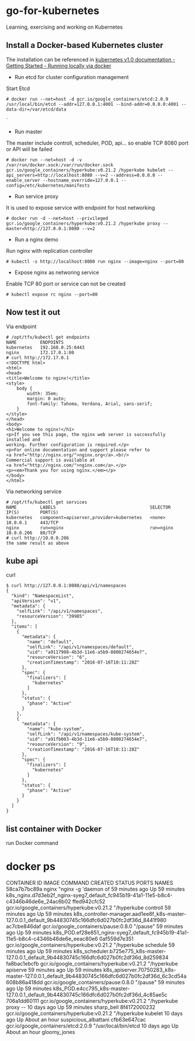# go-for-kubernetes
Learning, exercising and working on Kubernetes

## Install a Docker-based Kubernetes cluster

The installation can be referenced in [kubernetes v1.0 documentation - Getting Started - Running locally via docker](http://kubernetes.io/v1.0/docs/getting-started-guides/docker.html)

* Run etcd for cluster configuration management

Start Etcd

    # docker run --net=host -d gcr.io/google_containers/etcd:2.0.9 /usr/local/bin/etcd --addr=127.0.0.1:4001 --bind-addr=0.0.0.0:4001 --data-dir=/var/etcd/data
`

* Run master

The master include controll, scheduler, POD, api... so enable TCP 8080 port or API will be failed

    # docker run --net=host -d -v /var/run/docker.sock:/var/run/docker.sock  gcr.io/google_containers/hyperkube:v0.21.2 /hyperkube kubelet --api_servers=http://localhost:8080 --v=2 --address=0.0.0.0 --enable_server --hostname_override=127.0.0.1 --config=/etc/kubernetes/manifests

* Run service proxy

It is used to expose service with endpoint for host networking

    # docker run -d --net=host --privileged gcr.io/google_containers/hyperkube:v0.21.2 /hyperkube proxy --master=http://127.0.0.1:8080 --v=2

* Run a nginx demo

Run nginx with replication controller

    # kubectl -s http://localhost:8080 run nginx --image=nginx --port=80

* Expose nginx as networing service

Enable TCP 80 port or service can not be created

    # kubectl expose rc nginx --port=80

## Now test it out

Via endpoint

    # /opt/tfx/kubectl get endpoints
    NAME         ENDPOINTS
    kubernetes   192.168.0.25:6443
    nginx        172.17.0.1:80
    # curl http://172.17.0.1
    <!DOCTYPE html>
    <html>
    <head>
    <title>Welcome to nginx!</title>
    <style>
        body {
            width: 35em;
            margin: 0 auto;
            font-family: Tahoma, Verdana, Arial, sans-serif;
        }
    </style>
    </head>
    <body>
    <h1>Welcome to nginx!</h1>
    <p>If you see this page, the nginx web server is successfully installed and
    working. Further configuration is required.</p>
    <p>For online documentation and support please refer to
    <a href="http://nginx.org/">nginx.org</a>.<br/>
    Commercial support is available at
    <a href="http://nginx.com/">nginx.com</a>.</p>
    <p><em>Thank you for using nginx.</em></p>
    </body>
    </html>

Via networking service

    # /opt/tfx/kubectl get services
    NAME         LABELS                                    SELECTOR    IP(S)        PORT(S)
    kubernetes   component=apiserver,provider=kubernetes   <none>      10.0.0.1     443/TCP
    nginx        run=nginx                                 run=nginx   10.0.0.206   80/TCP
    # curl http://10.0.0.206
    the same result as above

## kube api

curl

    $ curl http://127.0.0.1:8080/api/v1/namespaces
    {
      "kind": "NamespaceList",
      "apiVersion": "v1",
      "metadata": {
        "selfLink": "/api/v1/namespaces",
        "resourceVersion": "39985"
      },
      "items": [
        {
          "metadata": {
            "name": "default",
            "selfLink": "/api/v1/namespaces/default",
            "uid": "a9117908-4b3d-11e6-a5b9-0800274654e7",
            "resourceVersion": "6",
            "creationTimestamp": "2016-07-16T10:11:28Z"
          },
          "spec": {
            "finalizers": [
              "kubernetes"
            ]
          },
          "status": {
            "phase": "Active"
          }
        },
        {
          "metadata": {
            "name": "kube-system",
            "selfLink": "/api/v1/namespaces/kube-system",
            "uid": "a91fb003-4b3d-11e6-a5b9-0800274654e7",
            "resourceVersion": "9",
            "creationTimestamp": "2016-07-16T10:11:28Z"
          },
          "spec": {
            "finalizers": [
              "kubernetes"
            ]
          },
          "status": {
            "phase": "Active"
          }
        }
      ]
    }

## list container with Docker

run Docker command

# docker ps
CONTAINER ID        IMAGE                                        COMMAND                CREATED             STATUS              PORTS               NAMES
58ca7b7bc89a        nginx                                        "nginx -g 'daemon of   59 minutes ago      Up 59 minutes                           k8s_nginx.d7d3eb2f_nginx-syeg7_default_fc945b19-41a1-11e5-b8c4-c4346b46de6e_24ac6b02
ffed942cfc52        gcr.io/google_containers/hyperkube:v0.21.2   "/hyperkube controll   59 minutes ago      Up 59 minutes                           k8s_controller-manager.aad1ee8f_k8s-master-127.0.0.1_default_9b44830745c166dfc6d027b0fc2df36d_8441f980
ac7cbe846daf        gcr.io/google_containers/pause:0.8.0         "/pause"               59 minutes ago      Up 59 minutes                           k8s_POD.ef28e851_nginx-syeg7_default_fc945b19-41a1-11e5-b8c4-c4346b46de6e_eeac80e6
0af559d7e351        gcr.io/google_containers/hyperkube:v0.21.2   "/hyperkube schedule   59 minutes ago      Up 59 minutes                           k8s_scheduler.b725e775_k8s-master-127.0.0.1_default_9b44830745c166dfc6d027b0fc2df36d_8d259834
fa8bac1ebcfb        gcr.io/google_containers/hyperkube:v0.21.2   "/hyperkube apiserve   59 minutes ago      Up 59 minutes                           k8s_apiserver.70750283_k8s-master-127.0.0.1_default_9b44830745c166dfc6d027b0fc2df36d_6c3cd54a
608b86a418dd        gcr.io/google_containers/pause:0.8.0         "/pause"               59 minutes ago      Up 59 minutes                           k8s_POD.e4cc795_k8s-master-127.0.0.1_default_9b44830745c166dfc6d027b0fc2df36d_4c85ae5c
706a1dd60111        gcr.io/google_containers/hyperkube:v0.21.2   "/hyperkube proxy --   10 days ago         Up 59 minutes                           sharp_bell
8f4172000232        gcr.io/google_containers/hyperkube:v0.21.2   "/hyperkube kubelet    10 days ago         Up About an hour                        suspicious_albattani
cfb63e647cac        gcr.io/google_containers/etcd:2.0.9          "/usr/local/bin/etcd   10 days ago         Up About an hour                        gloomy_jones


